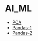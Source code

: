 # AI_ML

- [PCA](/contents/2023-08/2023-08-04.md)
- [Pandas-1](/contents/2023-08/2023-08-08.md)
- [Pandas-2](/contents/2023-08/2023-08-09.md)
